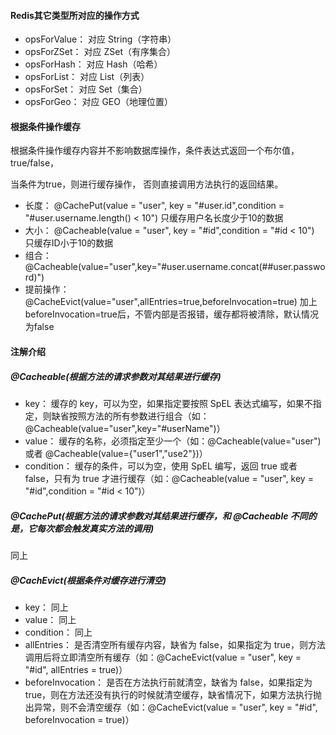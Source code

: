 #### Redis其它类型所对应的操作方式
- opsForValue： 对应 String（字符串）
- opsForZSet： 对应 ZSet（有序集合）
- opsForHash： 对应 Hash（哈希）
- opsForList： 对应 List（列表）
- opsForSet： 对应 Set（集合）
- opsForGeo： 对应 GEO（地理位置）

#### 根据条件操作缓存

根据条件操作缓存内容并不影响数据库操作，条件表达式返回一个布尔值，true/false，

当条件为true，则进行缓存操作，
否则直接调用方法执行的返回结果。

* 长度： @CachePut(value = "user", key = "#user.id",condition = "#user.username.length() < 10") 只缓存用户名长度少于10的数据
* 大小： @Cacheable(value = "user", key = "#id",condition = "#id < 10") 只缓存ID小于10的数据
* 组合： @Cacheable(value="user",key="#user.username.concat(##user.password)")
* 提前操作： @CacheEvict(value="user",allEntries=true,beforeInvocation=true) 加上beforeInvocation=true后，不管内部是否报错，缓存都将被清除，默认情况为false

#### 注解介绍

##### @Cacheable(根据方法的请求参数对其结果进行缓存)
* key： 缓存的 key，可以为空，如果指定要按照 SpEL 表达式编写，如果不指定，则缺省按照方法的所有参数进行组合（如：@Cacheable(value="user",key="#userName")）
* value： 缓存的名称，必须指定至少一个（如：@Cacheable(value="user") 或者 @Cacheable(value={"user1","use2"})）
* condition： 缓存的条件，可以为空，使用 SpEL 编写，返回 true 或者 false，只有为 true 才进行缓存（如：@Cacheable(value = "user", key = "#id",condition = "#id < 10")）

##### @CachePut(根据方法的请求参数对其结果进行缓存，和 @Cacheable 不同的是，它每次都会触发真实方法的调用)
同上

##### @CachEvict(根据条件对缓存进行清空)

* key： 同上
* value： 同上
* condition： 同上
* allEntries： 是否清空所有缓存内容，缺省为 false，如果指定为 true，则方法调用后将立即清空所有缓存（如：@CacheEvict(value = "user", key = "#id", allEntries = true)）
* beforeInvocation： 是否在方法执行前就清空，缺省为 false，如果指定为 true，则在方法还没有执行的时候就清空缓存，缺省情况下，如果方法执行抛出异常，则不会清空缓存（如：@CacheEvict(value = "user", key = "#id", beforeInvocation = true)）


  
